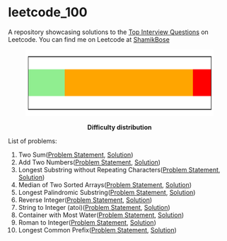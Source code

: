 # leetcode_100
A repository showcasing solutions to the [Top Interview Questions](https://leetcode.com/problem-list/top-interview-questions/) on Leetcode. You can find me on Leetcode at [ShamikBose](https://leetcode.com/ShamikBose/)

<figure>
<p align="center">
  <img width="1000" height="150" src="Distribution.png">
</p>
<figcaption align = "center"><b>Difficulty distribution</b></figcaption>
</figure>

List of problems: 
1. Two Sum([Problem Statement](https://leetcode.com/problems/two-sum), [Solution](TwoSum.py))
2. Add Two Numbers([Problem Statement](https://leetcode.com/problems/add-two-numbers), [Solution](AddTwoNumbers.py))
3. Longest Substring without Repeating Characters([Problem Statement](https://leetcode.com/problems/longest-substring-without-repeating-characters/), [Solution](LongestSubstring.py))
4. Median of Two Sorted Arrays([Problem Statement](https://leetcode.com/problems/median-of-two-sorted-arrays/), [Solution](MedianSortedArrays.py))
5. Longest Palindromic Substring([Problem Statement](https://leetcode.com/problems/longest-palindromic-substring), [Solution](LongestPalindrome.py))
6. Reverse Integer([Problem Statement](https://leetcode.com/problems/reverse-integer/), [Solution](ReverseInteger.py))
7. String to Integer (atoi)([Problem Statement](https://leetcode.com/problems/string-to-integer-atoi/), [Solution](StringToInteger.py))
8. Container with Most Water([Problem Statement](https://leetcode.com/problems/container-with-most-water), [Solution](ContainerWithMostWater.py))
9. Roman to Integer([Problem Statement](https://leetcode.com/problems/roman-to-integer/), [Solution](RomanToInteger.py))
10. Longest Common Prefix([Problem Statement](https://leetcode.com/problems/longest-common-prefix/), [Solution](LongestCommonPrefix.py))